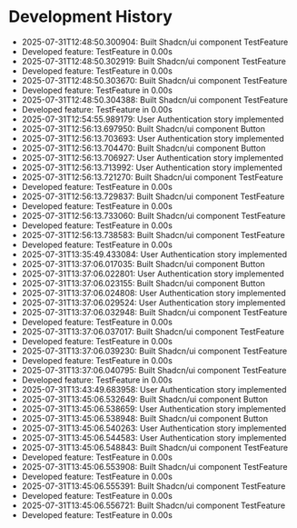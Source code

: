 # Development History

- 2025-07-31T12:48:50.300904: Built Shadcn/ui component TestFeature
- Developed feature: TestFeature in 0.00s
- 2025-07-31T12:48:50.302919: Built Shadcn/ui component TestFeature
- Developed feature: TestFeature in 0.00s
- 2025-07-31T12:48:50.303670: Built Shadcn/ui component TestFeature
- Developed feature: TestFeature in 0.00s
- 2025-07-31T12:48:50.304388: Built Shadcn/ui component TestFeature
- Developed feature: TestFeature in 0.00s
- 2025-07-31T12:54:55.989179: User Authentication story implemented
- 2025-07-31T12:56:13.697950: Built Shadcn/ui component Button
- 2025-07-31T12:56:13.703693: User Authentication story implemented
- 2025-07-31T12:56:13.704470: Built Shadcn/ui component Button
- 2025-07-31T12:56:13.706927: User Authentication story implemented
- 2025-07-31T12:56:13.713992: User Authentication story implemented
- 2025-07-31T12:56:13.721270: Built Shadcn/ui component TestFeature
- Developed feature: TestFeature in 0.00s
- 2025-07-31T12:56:13.729837: Built Shadcn/ui component TestFeature
- Developed feature: TestFeature in 0.00s
- 2025-07-31T12:56:13.733060: Built Shadcn/ui component TestFeature
- Developed feature: TestFeature in 0.00s
- 2025-07-31T12:56:13.738583: Built Shadcn/ui component TestFeature
- Developed feature: TestFeature in 0.00s
- 2025-07-31T13:35:49.433084: User Authentication story implemented
- 2025-07-31T13:37:06.017035: Built Shadcn/ui component Button
- 2025-07-31T13:37:06.022801: User Authentication story implemented
- 2025-07-31T13:37:06.023155: Built Shadcn/ui component Button
- 2025-07-31T13:37:06.024808: User Authentication story implemented
- 2025-07-31T13:37:06.029524: User Authentication story implemented
- 2025-07-31T13:37:06.032948: Built Shadcn/ui component TestFeature
- Developed feature: TestFeature in 0.00s
- 2025-07-31T13:37:06.037017: Built Shadcn/ui component TestFeature
- Developed feature: TestFeature in 0.00s
- 2025-07-31T13:37:06.039230: Built Shadcn/ui component TestFeature
- Developed feature: TestFeature in 0.00s
- 2025-07-31T13:37:06.040795: Built Shadcn/ui component TestFeature
- Developed feature: TestFeature in 0.00s
- 2025-07-31T13:43:49.683958: User Authentication story implemented
- 2025-07-31T13:45:06.532649: Built Shadcn/ui component Button
- 2025-07-31T13:45:06.538659: User Authentication story implemented
- 2025-07-31T13:45:06.538948: Built Shadcn/ui component Button
- 2025-07-31T13:45:06.540263: User Authentication story implemented
- 2025-07-31T13:45:06.544583: User Authentication story implemented
- 2025-07-31T13:45:06.548843: Built Shadcn/ui component TestFeature
- Developed feature: TestFeature in 0.00s
- 2025-07-31T13:45:06.553908: Built Shadcn/ui component TestFeature
- Developed feature: TestFeature in 0.00s
- 2025-07-31T13:45:06.555391: Built Shadcn/ui component TestFeature
- Developed feature: TestFeature in 0.00s
- 2025-07-31T13:45:06.556721: Built Shadcn/ui component TestFeature
- Developed feature: TestFeature in 0.00s

